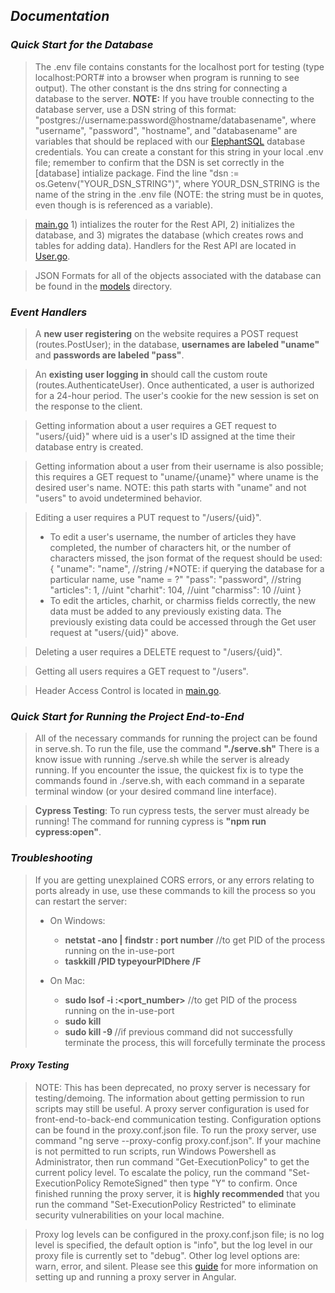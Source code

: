 ## _Documentation_

### _Quick Start for the Database_
> The .env file contains constants for the localhost port for testing (type localhost:PORT# into a browser when program is running to see output). The other constant is the dns string for connecting a database to the server. 
**NOTE:** If you have trouble connecting to the database server, use a DSN string of this format: "postgres://username:password@hostname/databasename", where "username", "password", "hostname", and "databasename" are variables that should be replaced with our [ElephantSQL](https://www.elephantsql.com/docs/index.html) database credentials. You can create a constant for this string in your local .env file; remember to confirm that the DSN is set correctly in the [database] intialize package. Find the line "dsn := os.Getenv("YOUR_DSN_STRING")", where YOUR_DSN_STRING is the name of the string in the .env file (NOTE: the string must be in quotes, even though is is referenced as a variable).

> [main.go](https://github.com/WasabiTech-777/SWE-2023-Spring/blob/main/src/server/main.go) 1) intializes the router for the Rest API, 2) initializes the database, and 3) migrates the database (which creates rows and tables for adding data). 
> Handlers for the Rest API are located in [User.go](https://github.com/WasabiTech-777/SWE-2023-Spring/blob/main/src/server/models/User.go). 

> JSON Formats for all of the objects associated with the database can be found in the [models](https://github.com/WasabiTech-777/SWE-2023-Spring/tree/main/src/server/models) directory. 

### _Event Handlers_

> A **new user registering** on the website requires a POST request (routes.PostUser); in the database, **usernames are labeled "uname"** and **passwords are labeled "pass"**.

> An **existing user logging in** should call the custom route (routes.AuthenticateUser). Once authenticated, a user is authorized for a 24-hour period. The user's cookie for the new session is set on the response to the client. 

> Getting information about a user requires a GET request to "users/{uid}" where uid is a user's ID assigned at the time their database entry is created.

> Getting information about a user from their username is also possible; this requires a GET request to "uname/{uname}" where uname is the desired user's name. NOTE: this path starts with "uname" and not "users" to avoid undetermined behavior.

> Editing a user requires a PUT request to "/users/{uid}". 
> * To edit a user's username, the number of articles they have completed, the number of characters hit, or the number of characters missed, the json format of the request should be used:
    {
        "uname": "name", //string /*NOTE: if querying the database for a particular name, use "name = ?"
        "pass": "password",  //string
        "articles": 1, //uint
        "charhit": 104, //uint
        "charmiss": 10 //uint
    }
> * To edit the articles, charhit, or charmiss fields correctly, the new data must be added to any previously existing data. The previously existing data could be accessed through the Get user request at "users/{uid}" above.

> Deleting a user requires a DELETE request to "/users/{uid}".

> Getting all users requires a GET request to "/users".

> Header Access Control is located in [main.go](https://github.com/WasabiTech-777/SWE-2023-Spring/blob/main/src/server/main.go). 

### _Quick Start for Running the Project End-to-End_

> All of the necessary commands for running the project can be found in serve.sh. To run the file, use the command **"./serve.sh"** There is a know issue with running ./serve.sh while the server is already running. If you encounter the issue, the quickest fix is to type the commands found in ./serve.sh, with each command in a separate terminal window (or your desired command line interface).

> **Cypress Testing**: To run cypress tests, the server must already be running! The command for running cypress is **"npm run cypress:open"**.

### _Troubleshooting_
> If you are getting unexplained CORS errors, or any errors relating to ports already in use, use these commands to kill the process so you can restart the server:
> * On Windows: 
>   * **netstat -ano | findstr : port number**      //to get PID of the process running on the in-use-port
>   * **taskkill /PID typeyourPIDhere /F**
> 
> * On Mac:
>   * **sudo lsof -i :<port_number>**          //to get PID of the process running on the in-use-port
>   * **sudo kill <PID>**
>   * **sudo kill -9 <PID>**                   //if previous command did not successfully terminate the process, this will forcefully terminate the process


#### _Proxy Testing_
> NOTE: This has been deprecated, no proxy server is necessary for testing/demoing. The information about getting permission to run scripts may still be useful.
> A proxy server configuration is used for front-end-to-back-end communication testing. Configuration options can be found in the proxy.conf.json file. To run the proxy server, use command "ng serve --proxy-config proxy.conf.json". If your machine is not permitted to run scripts, run Windows Powershell as Administrator, then run command "Get-ExecutionPolicy" to get the current policy level. To escalate the policy, run the command "Set-ExecutionPolicy RemoteSigned" then type "Y" to confirm. Once finished running the proxy server, it is **highly recommended** that you run the command "Set-ExecutionPolicy Restricted" to eliminate security vulnerabilities on your local machine. 

> Proxy log levels can be configured in the proxy.conf.json file; is no log level is specified, the default option is "info", but the log level in our proxy file is currently set to "debug". Other log level options are: warn, error, and silent. Please see this [guide](https://angular.io/guide/build) for more information on setting up and running a proxy server in Angular.